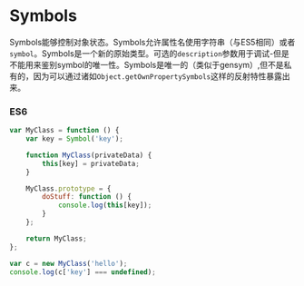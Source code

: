 # Symbols

Symbols能够控制对象状态。Symbols允许属性名使用字符串（与ES5相同）或者`symbol`。Symbols是一个新的原始类型。可选的`description`参数用于调试-但是不能用来鉴别symbol的唯一性。Symbols是唯一的（类似于gensym）,但不是私有的，因为可以通过诸如`Object.getOwnPropertySymbols`这样的反射特性暴露出来。

### ES6
```JavaScript
var MyClass = function () {
    var key = Symbol('key');

    function MyClass(privateData) {
        this[key] = privateData;
    }

    MyClass.prototype = {
        doStuff: function () {
            console.log(this[key]);        
        }
    };

    return MyClass;
};

var c = new MyClass('hello');
console.log(c['key'] === undefined);
```
